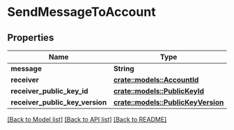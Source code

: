 # SendMessageToAccount

## Properties

Name | Type | Description | Notes
------------ | ------------- | ------------- | -------------
**message** | **String** |  | 
**receiver** | [**crate::models::AccountId**](AccountId.md) |  | 
**receiver_public_key_id** | [**crate::models::PublicKeyId**](PublicKeyId.md) |  | 
**receiver_public_key_version** | [**crate::models::PublicKeyVersion**](PublicKeyVersion.md) |  | 

[[Back to Model list]](../README.md#documentation-for-models) [[Back to API list]](../README.md#documentation-for-api-endpoints) [[Back to README]](../README.md)


